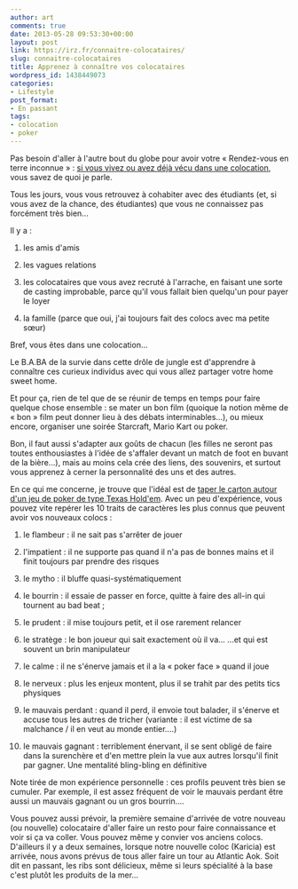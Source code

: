 ```yaml
---
author: art
comments: true
date: 2013-05-28 09:53:30+00:00
layout: post
link: https://irz.fr/connaitre-colocataires/
slug: connaitre-colocataires
title: Apprenez à connaître vos colocataires
wordpress_id: 1438449073
categories:
- Lifestyle
post_format:
- En passant
tags:
- colocation
- poker
---
```


Pas besoin d'aller à l'autre bout du globe pour avoir votre « Rendez-vous en terre inconnue » : [si vous vivez ou avez déjà vécu dans une colocation](https://irz.fr/recherche?q=colocation), vous savez de quoi je parle.<!-- more -->

Tous les jours, vous vous retrouvez à cohabiter avec des étudiants (et, si vous avez de la chance, des étudiantes) que vous ne connaissez pas forcément très bien...

Il y a :



	
  1. les amis d'amis

	
  2. les vagues relations

	
  3. les colocataires que vous avez recruté à l'arrache, en faisant une sorte de casting improbable, parce qu'il vous fallait bien quelqu'un pour payer le loyer

	
  4. la famille (parce que oui, j'ai toujours fait des colocs avec ma petite sœur)


Bref, vous êtes dans une colocation...

Le B.A.BA de la survie dans cette drôle de jungle est d'apprendre à connaître ces curieux individus avec qui vous allez partager votre home sweet home.

Et pour ça, rien de tel que de se réunir de temps en temps pour faire quelque chose ensemble : se mater un bon film (quoique la notion même de « bon » film peut donner lieu à des débats interminables...), ou mieux encore, organiser une soirée Starcraft, Mario Kart ou poker.

Bon, il faut aussi s'adapter aux goûts de chacun (les filles ne seront pas toutes enthousiastes à l'idée
de s'affaler devant un match de foot en buvant de la bière...), mais au moins cela crée des liens, des
souvenirs, et surtout vous apprenez à cerner la personnalité des uns et des autres.

En ce qui me concerne, je trouve que l'idéal est de [taper le carton autour d'un jeu de poker de type Texas Hold'em](http://fr.pokerlistings.com/jeux-poker-en-ligne). Avec un peu d'expérience, vous pouvez vite repérer les 10 traits de caractères les plus connus que peuvent avoir vos nouveaux colocs :



	
  1. le flambeur : il ne sait pas s'arrêter de jouer

	
  2. l'impatient : il ne supporte pas quand il n'a pas de bonnes mains et il finit toujours par prendre des risques

	
  3. le mytho : il bluffe quasi-systématiquement

	
  4. le bourrin : il essaie de passer en force, quitte à faire des all-in qui tournent au bad beat ;

	
  5. le prudent : il mise toujours petit, et il ose rarement relancer

	
  6. le stratège : le bon joueur qui sait exactement où il va... ...et qui est souvent un brin manipulateur

	
  7. le calme : il ne s'énerve jamais et il a la « poker face » quand il joue

	
  8. le nerveux : plus les enjeux montent, plus il se trahit par des petits tics physiques

	
  9. le mauvais perdant : quand il perd, il envoie tout balader, il s'énerve et accuse tous les autres de tricher (variante : il est victime de sa malchance / il en veut au monde entier....)

	
  10. le mauvais gagnant : terriblement énervant, il se sent obligé de faire dans la surenchère et d'en mettre plein la vue aux autres lorsqu'il finit par gagner. Une mentalité bling-bling en définitive



Note tirée de mon expérience personnelle : ces profils peuvent très bien se cumuler. Par exemple, il est assez fréquent de voir le mauvais perdant être aussi un mauvais gagnant ou un gros bourrin....

Vous pouvez aussi prévoir, la première semaine d'arrivée de votre nouveau (ou nouvelle) colocataire d'aller faire un resto pour faire connaissance et voir si ça va coller. Vous pouvez même y convier vos anciens colocs. D'ailleurs il y a deux semaines, lorsque notre nouvelle coloc (Karicia) est arrivée, nous avons prévus de tous aller faire un tour au Atlantic Aok. Soit dit en passant, les ribs sont délicieux, même si leurs spécialité à la base c'est plutôt les produits de la mer...


